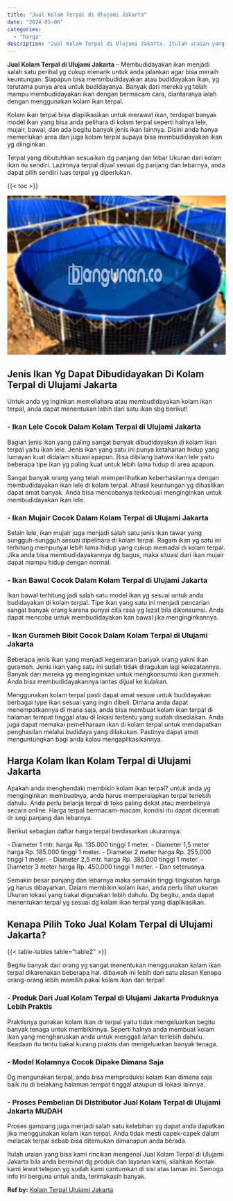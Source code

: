 ```yaml
---
title: "Jual Kolam Terpal di Ulujami Jakarta"
date: "2024-05-06"
categories: 
  - "harga"
description: "Jual Kolam Terpal di Ulujami Jakarta. Itulah uraian yang bisa kami rincikan mengenai Jual Kolam Terpal di Ulujami Jakarta bila anda berminat dg produk dan la..."
---
```


**Jual Kolam Terpal di Ulujami Jakarta** – Membudidayakan ikan menjadi salah satu perihal yg cukup menarik untuk anda jalankan agar bisa meraih keuntungan. Siapapun bisa memmbudidayakan atau budidayakan ikan, yg terutama punya area untuk budidayanya. Banyak dari mereka yg telah mampu membudidayakan ikan dengan bermacam cara, diantaranya ialah dengan menggunakan kolam ikan terpal.

Kolam ikan terpal bisa diaplikasikan untuk merawat ikan, terdapat banyak model ikan yang bisa anda pelihara di kolam terpal seperti halnya lele, mujair, bawal, dan ada begitu banyak jenis ikan lainnya. Disini anda hanya memerlukan area dan juga kolam terpal supaya bisa membudidayakan ikan yg diinginkan.

Terpal yang dibutuhkan sesuaikan dg panjang dan lebar Ukuran dari kolam ikan itu sendiri. Lazimnya terpal dijual sesuai dg panjang dan lebarnya, anda dapat pilih sendiri luas terpal yg diperlukan.

{{< toc >}}

![Jual Kolam Terpal di Ulujami Jakarta](/images/jual-kolam-terpal-03.png)

## Jenis Ikan Yg Dapat Dibudidayakan Di Kolam Terpal di Ulujami Jakarta

Untuk anda yg inginkan memeliahara atau membudidayakan kolam ikan terpal, anda dapat menentukan lebih dari satu ikan sbg berikut!

### \- Ikan Lele Cocok Dalam Kolam Terpal di Ulujami Jakarta

Bagian jenis ikan yang paling sangat banyak dibudidayakan di kolam ikan terpal yaitu ikan lele. Jenis ikan yang satu ini punya ketahanan hidup yang lumayan kuat didalam situasi apapun. Bisa dibilang bahwa ikan lele yaitu beberapa tipe ikan yg paling kuat untuk lebih lama hidup di area apapun.

Sangat banyak orang yang telah memperlihatkan keberhasilannya dengan membudidayakan ikan lele di kolam terpal. Alhasil keuntungan yg dihasilkan dapat amat banyak. Anda bisa mencobanya terkecuali menginginkan untuk membudidayakan ikan lele.

### \- Ikan Mujair Cocok Dalam Kolam Terpal di Ulujami Jakarta

Selain lele, ikan mujair juga menjadi salah satu jenis ikan tawar yang sungguh-sungguh sesuai dipelihara di kolam terpal. Ragam ikan yg satu ini terhitung mempunyai lebih lama hidup yang cukup memadai di kolam terpal. Jika anda bisa membudidayakannya dg bagus, maka situasi dari ikan mujair dapat mampu hidup dengan normal.

### \- Ikan Bawal Cocok Dalam Kolam Terpal di Ulujami Jakarta

Ikan bawal terhitung jadi salah satu model ikan yg sesuai untuk anda budidayakan di kolam terpal. Tipe ikan yang satu ini menjadi pencarian sangat banyak orang karena punyai cita rasa yg lezat bila dikonsumsi. Anda dapat mencoba untuk membudidayakan kan bawal jika menginginkannya.

### \- Ikan Gurameh Bibit Cocok Dalam Kolam Terpal di Ulujami Jakarta

Beberapa jenis ikan yang menjadi kegemaran banyak orang yakni ikan gurameh. Jenis ikan yang satu ini sudah tidak diragukan lagi kelezatannya. Banyak dari mereka yg menginginkan untuk mengkonsumsi ikan gurameh. Anda bisa membudidayakannya lantas dijual ke kulakan.

Menggunakan kolam terpal pasti dapat amat sesuai untuk budidayakan berbagai type ikan sesuai yang ingin dibeli. Dimana anda dapat menempatkannya di mana saja, anda bisa membuat kolam ikan terpal di halaman tempat tinggal atau di lokasi tertentu yang sudah disediakan. Anda juga dapat memakai pemeliharaan ikan di kolam terpal untuk mendapatkan penghasilan melalui budidaya yang dilakukan. Pastinya dapat amat menguntungkan bagi anda kalau mengaplikasikannya.

## Harga Kolam Ikan Kolam Terpal di Ulujami Jakarta

Apakah anda menghendaki membikin kolam ikan terpal? untuk anda yg menginginkan membuatnya, anda harus mempersiapkan terpal terlebih dahulu. Anda perlu belanja terpal di toko paling dekat atau membelinya secara online. Harga terpal bermacam-macam, kondisi itu dapat dicermati dr segi panjang dan lebarnya.

Berikut sebagian daftar harga terpal berdasarkan ukurannya:

\- Diameter 1 mtr. harga Rp. 135.000 tinggi 1 meter. - Diameter 1,5 meter harga Rp. 185.000 tinggi 1 meter. - Diameter 2 meter harga Rp. 255.000 tinggi 1 meter. - Diameter 2,5 mtr. harga Rp. 385.000 tinggi 1 meter. - Diameter 3 meter harga Rp. 450.000 tinggi 1 meter. - Dan seterusnya.

Semakin besar panjang dan lebarnya maka semakin tinggi tingkatan harga yg harus dibayarkan. Dalam membikin kolam ikan, anda perlu lihat ukuran Ukuran lokasi yang bakal digunakan lebih dahulu. Dg begitu, anda dapat menentukan terpal yg sesuai dg kolam ikan terpal yang diaplikasikan.

## Kenapa Pilih Toko Jual Kolam Terpal di Ulujami Jakarta?

{{< table-tables table="table2" >}}

Begitu banyak dari orang yg sangat menentukan menggunakan kolam ikan terpal dikarenakan beberapa hal. dibawah ini lebih dari satu alasan Kenapa orang-orang lebih memilih pakai kolam ikan dari terpal!

### \- Produk Dari Jual Kolam Terpal di Ulujami Jakarta Produknya Lebih Praktis

Praktisnya gunakan kolam ikan dr terpal yaitu tidak mengeluarkan begitu banyak tenaga untuk membikinnya. Seperti halnya anda membuat kolam ikan yang mengharuskan anda untuk menggali lahan terlebih dahulu. Keadaan itu tentu bakal kurang praktis dan mengeluarkan banyak tenaga.

### \- Model Kolamnya Cocok Dipake Dimana Saja

Dg mengunakan terpal, anda bisa memproduksi kolam ikan dimana saja baik itu di belakang halaman tempat tinggal ataupun di lokasi lainnya.

### \- Proses Pembelian Di Distributor Jual Kolam Terpal di Ulujami Jakarta MUDAH

Proses gampang juga menjadi salah satu kelebihan yg dapat anda dapatkan jika menggunakan kolam ikan terpal. Anda tidak mesti capek-capek dalam melacak terpal sebab bisa ditemukan dimanapun anda berada.

Itulah uraian yang bisa kami rincikan mengenai Jual Kolam Terpal di Ulujami Jakarta bila anda berminat dg produk dan layanan kami, silahkan Kontak kami lewat telepon yg sudah kami cantumkan di sisi atas laman ini. Semoga info ini berguna untuk anda, terimakasih banyak.

**Ref by:** [Kolam Terpal Ulujami Jakarta](https://id.wikipedia.org/wiki/Kolam)
